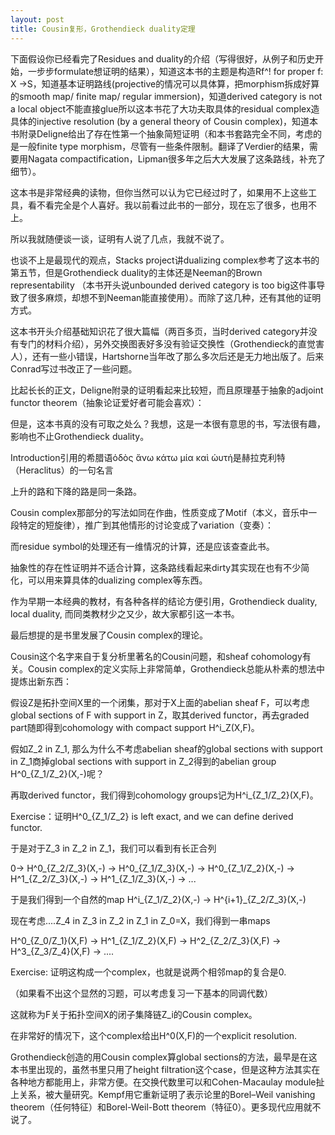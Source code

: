 ```yaml
---
layout: post
title: Cousin复形，Grothendieck duality定理
---
```



下面假设你已经看完了Residues and duality的介绍（写得很好，从例子和历史开始，一步步formulate想证明的结果），知道这本书的主题是构造Rf^! for proper f: X ->S，知道基本证明路线(projective的情况可以具体算，把morphism拆成好算的smooth map/ finite map/ regular immersion)，知道derived category is not a local object不能直接glue所以这本书花了大功夫取具体的residual complex造具体的injective resolution (by a general theory of Cousin complex)，知道本书附录Deligne给出了存在性第一个抽象简短证明（和本书套路完全不同，考虑的是一般finite type morphism，尽管有一些条件限制。翻译了Verdier的结果，需要用Nagata compactification，Lipman很多年之后大大发展了这条路线，补充了细节）。

这本书是非常经典的读物，但你当然可以认为它已经过时了，如果用不上这些工具，看不看完全是个人喜好。我以前看过此书的一部分，现在忘了很多，也用不上。

所以我就随便谈一谈，证明有人说了几点，我就不说了。

也谈不上是最现代的观点，Stacks project讲dualizing complex参考了这本书的第五节，但是Grothendieck duality的主体还是Neeman的Brown representability （本书开头说unbounded derived category is too big这件事导致了很多麻烦，却想不到Neeman能直接使用）。而除了这几种，还有其他的证明方式。

这本书开头介绍基础知识花了很大篇幅（两百多页，当时derived category并没有专门的材料介绍），另外交换图表好多没有验证交换性（Grothendieck的直觉害人），还有一些小错误，Hartshorne当年改了那么多次后还是无力地出版了。后来Conrad写过书改正了一些问题。

比起长长的正文，Deligne附录的证明看起来比较短，而且原理基于抽象的adjoint functor theorem（抽象论证爱好者可能会喜欢）：


但是，这本书真的没有可取之处么？我想，这是一本很有意思的书，写法很有趣，影响也不止Grothendieck duality。

Introduction引用的希腊语ὁδὸς ἄνω κάτω μία καὶ ὡυτή是赫拉克利特（Heraclitus）的一句名言

上升的路和下降的路是同一条路。

Cousin complex那部分的写法如同在作曲，性质变成了Motif（本义，音乐中一段特定的短旋律），推广到其他情形的讨论变成了variation（变奏）：


而residue symbol的处理还有一维情况的计算，还是应该查查此书。

抽象性的存在性证明并不适合计算，这条路线看起来dirty其实现在也有不少简化，可以用来算具体的dualizing complex等东西。

作为早期一本经典的教材，有各种各样的结论方便引用，Grothendieck duality, local duality, 而同类教材少之又少，故大家都引这一本书。

最后想提的是书里发展了Cousin complex的理论。

Cousin这个名字来自于复分析里著名的Cousin问题，和sheaf cohomology有关。Cousin complex的定义实际上非常简单，Grothendieck总能从朴素的想法中提炼出新东西：

假设Z是拓扑空间X里的一个闭集，那对于X上面的abelian sheaf F，可以考虑global sections of F with support in Z，取其derived functor，再去graded part随即得到cohomology with compact support H^i_Z(X,F)。

假如Z_2 in Z_1, 那么为什么不考虑abelian sheaf的global sections with support in Z_1商掉global sections with support in Z_2得到的abelian group H^0_{Z_1/Z_2}(X,-)呢？

再取derived functor，我们得到cohomology groups记为H^i_{Z_1/Z_2}(X,F)。

Exercise：证明H^0_{Z_1/Z_2} is left exact, and we can define derived functor.

于是对于Z_3 in Z_2 in Z_1，我们可以看到有长正合列

0-> H^0_{Z_2/Z_3}(X,-) -> H^0_{Z_1/Z_3}(X,-) -> H^0_{Z_1/Z_2}(X,-) -> H^1_{Z_2/Z_3}(X,-) -> H^1_{Z_1/Z_3}(X,-) -> ...

于是我们得到一个自然的map H^i_{Z_1/Z_2}(X,-) -> H^{i+1}_{Z_2/Z_3}(X,-)

现在考虑....Z_4 in Z_3 in Z_2 in Z_1 in Z_0=X，我们得到一串maps

H^0_{Z_0/Z_1}(X,F) -> H^1_{Z_1/Z_2}(X,F) -> H^2_{Z_2/Z_3}(X,F) -> H^3_{Z_3/Z_4}(X,F) -> ....

Exercise: 证明这构成一个complex，也就是说两个相邻map的复合是0.

（如果看不出这个显然的习题，可以考虑复习一下基本的同调代数）

这就称为F关于拓扑空间X的闭子集降链Z_i的Cousin complex。

在非常好的情况下，这个complex给出H^0(X,F)的一个explicit resolution.

Grothendieck创造的用Cousin complex算global sections的方法，最早是在这本书里出现的，虽然书里只用了height filtration这个case，但是这种方法其实在各种地方都能用上，非常方便。在交换代数里可以和Cohen-Macaulay module扯上关系，被大量研究。Kempf用它重新证明了表示论里的Borel–Weil vanishing theorem（任何特征）和Borel-Weil-Bott theorem（特征0）。更多现代应用就不说了。
